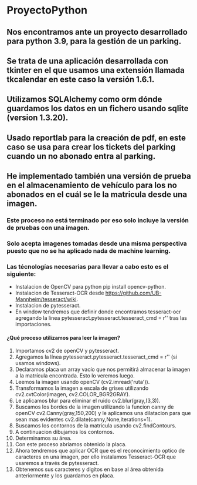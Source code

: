 # ProyectoPython

## Nos encontramos ante un proyecto desarrollado para python 3.9, para la gestión de un parking.
## Se trata de una aplicación desarrollada con tkinter en el que usamos una extensión llamada tkcalendar en este caso la versión 1.6.1.
## Utilizamos SQLAlchemy como orm dónde guardamos los datos en un fichero usando sqlite (version 1.3.20).
## Usado reportlab para la creación de pdf, en este caso se usa para crear los tickets del parking cuando un no abonado entra al parking.
## He implementado también una versión de prueba en el almacenamiento de vehículo para los no abonados en el cuál se le la matricula desde una imagen.
### Este proceso no está terminado por eso solo incluye la versión de pruebas con una imagen.
### Solo acepta imagenes tomadas desde una misma perspectiva puesto que no se ha aplicado nada de machine learning.
### Las técnologías necesarias para llevar a cabo esto es el siguiente:
* Instalacion de OpenCV para python  pip install opencv-python.
* Instalacion de Tesseract-OCR desde  https://github.com/UB-Mannheim/tesseract/wiki.
* Instalacion de pytesseract. 
* En window tendremos que definir donde encontramos tesseract-ocr agregando la linea pytesseract.pytesseract.tesseract_cmd = r'<Ruta>' tras las importaciones.
  
#### ¿Qué proceso utilizamos para leer la imagen?
1. Importamos cv2 de openCV y pytesseract.
2. Agregamos la línea pytesseract.pytesseract.tesseract_cmd = r'<Ruta>' (si usamos windows).
3. Declaramos placa un array vacío que nos permitirá almacenar la imagen a la matrícula encontrada. Esto lo veremos luego.
4. Leemos la imagen usando openCV (cv2.imread('ruta')).
5. Transformamos la imagen a escala de grises utilizando cv2.cvtColor(imagen, cv2.COLOR_BGR2GRAY).
6. Le aplicamos blur para eliminar el ruido cv2.blur(gray,(3,3)).
7. Buscamos los bordes de la imagen utilizando la funcion canny de openCV cv2.Canny(gray,150,200) y le aplicamos una dilatacion para que sean mas evidentes cv2.dilate(canny,None,iterations=1).
8. Buscamos los contornos de la matricula usando cv2.findContours.
9. A continuacion dibujamos los contornos.
10. Determinamos su área.
11. Con este proceso abriamos obtenido la placa.
12. Ahora tendremos que aplicar OCR que es el reconocimiento optico de caracteres en una imagen, por ello instalamos Tesseract-OCR que usaremos a través de  pytesseract.
13. Obtenemos sus caracteres y digitos en base al área obtenida anteriormente y los guardamos en placa.
